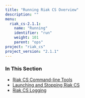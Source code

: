 ```yaml
---
title: "Running Riak CS Overview"
description: ""
menu:
  riak_cs-2.1.1:
    name: "Running"
    identifier: "run"
    weight: 101
    parent: "ops"
project: "riak_cs"
project_version: "2.1.1"
---
```


### In This Section

- [Riak CS Command-line Tools](../../cookbooks/command-line-tools)
- [Launching and Stopping Riak CS](../../cookbooks/installing/launching-and-stopping/)
- [Riak CS Logging](../../cookbooks/logging/)
